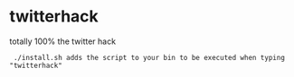 # twitterhack
totally 100% the twitter hack

` ./install.sh adds the script to your bin to be executed when typing "twitterhack"`
